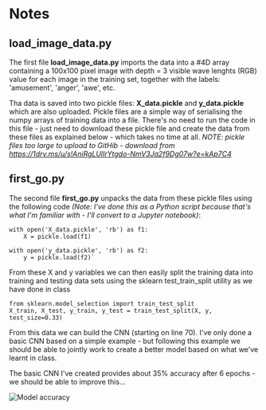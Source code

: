 # Notes

## load_image_data.py

The first file **load_image_data.py** imports the data into a #4D array containing a 100x100 pixel image with depth = 3 visible wave lenghts (RGB) value for each image in the training set, together with the labels: 'amusement', 'anger', 'awe', etc.

Tha data is saved into two pickle files: **X_data.pickle** and **y_data.pickle** which are also uploaded. Pickle files are a simple way of serialising the numpy arrays of training data into a file. There's no need to run the code in this file - just need to download these pickle file and create the data from these files as explained below - which takes no time at all.
*NOTE: pickle files too large to upload to GitHib - download from <https://1drv.ms/u/s!AniRgLUlIrYtgdo-NmV3Ja2f9Dg07w?e=kAp7C4>*

## first_go.py

The second file **first_go.py** unpacks the data from these pickle files using the following code *(Note: I've done this as a Python script because that's what I'm familiar with - I'll convert to a Jupyter notebook)*:

    with open('X_data.pickle', 'rb') as f1:
        X = pickle.load(f1)

    with open('y_data.pickle', 'rb') as f2:
        y = pickle.load(f2)`

From these X and y variables we can then easily split the training data into training and testing data sets using the sklearn test_train_split utility as we have done in class

    from sklearn.model_selection import train_test_split
    X_train, X_test, y_train, y_test = train_test_split(X, y, test_size=0.33) 

From this data we can build the CNN (starting on line 70). I've only done a basic CNN based on a simple example - but following this example we should be able to jointly work to create a better model based on what we've learnt in class.

The basic CNN I've created provides about 35% accuracy after 6 epochs - we should be able to improve this...

![Model accuracy](..\images\Figure_1.png)
